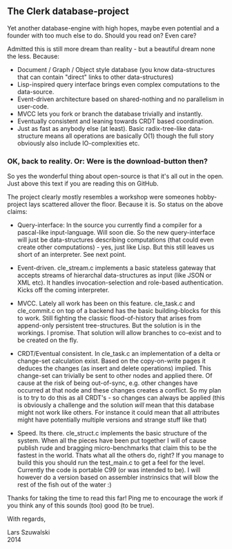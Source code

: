 The Clerk database-project
---------------------------

Yet another database-engine with high hopes, maybe even potential and a founder with too much else to do. Should you read on? Even care?

Admitted this is still more dream than reality - but a beautiful dream none the less. Because:

- Document / Graph / Object style database (you know data-structures that can contain "direct" links to other data-structures)
- Lisp-inspired query interface brings even complex computations to the data-source.
- Event-driven architecture based on shared-nothing and no parallelism in user-code.
- MVCC lets you fork or branch the database trivially and instantly.
- Eventually consistent and leaning towards CRDT based coordination.
- Just as fast as anybody else (at least). Basic radix-tree-like data-structure means all operations are basically O(1) though the full story obviously also include IO-complexities etc. 

### OK, back to reality. Or: Were is the download-button then?

So yes the wonderful thing about open-source is that it's all out in the open. Just above this text if you are reading this on GitHub.

The project clearly mostly resembles a workshop were someones hobby-project lays scattered allover the floor. Because it is. So status on the above claims:

- Query-interface: In the source you currently find a compiler for a pascal-like input-language. Will soon die. So the new query-interface will just be data-structures describing computations (that could even create other computations) - yes, just like Lisp. But this still leaves us short of an interpreter. See next point.

- Event-driven. cle_stream.c implements a basic stateless gateway that accepts streams of hierarchal data-structures as input (like JSON or XML etc). It handles invocation-selection and role-based authentication. Kicks off the coming interpreter.

- MVCC. Lately all work has been on this feature. cle_task.c and cle_commit.c on top of a backend has the basic building-blocks for this to work. Still fighting the classic flood-of-history that arises from append-only persistent tree-structures. But the solution is in the workings. I promise. That solution will allow branches to co-exist and to be created on the fly.

- CRDT/Eventual consistent. In cle_task.c an implementation of a delta or change-set calculation exist. Based on the copy-on-write pages it deduces the changes (as insert and delete operations) implied. This change-set can trivially be sent to other nodes and applied there. Of cause at the risk of being out-of-sync, e.g. other changes have occurred at that node and these changes creates a conflict. So my plan is to try to do this as all CRDT's - so changes can always be applied (this is obviously a challenge and the solution *will* mean that this database might not work like others. For instance it could mean that all attributes might have potentially multiple versions and strange stuff like that)

- Speed. Its there. cle_struct.c implements the basic structure of the system. When all the pieces have been put together I will of cause publish rude and bragging micro-benchmarks that claim this to be the fastest in the world. Thats what all the others do, right? If you manage to build this you should run the test_main.c to get a feel for the level. Currently the code is portable C99 (or was intended to be). I will however do a version based on assembler instrinsics that will blow the rest of the fish out of the water :)

Thanks for taking the time to read this far! Ping me to encourage the work if you think any of this sounds (too) good (to be true).

 
With regards,

Lars Szuwalski  
2014

